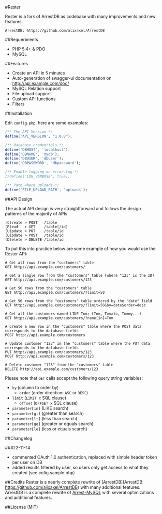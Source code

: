 #Rester

Rester is a fork of ArrestDB as codebase with many improvements and new features.
	
	ArrestDB: https://github.com/alixaxel/ArrestDB
	
##Requeriments

- PHP 5.4+ & PDO
- MySQL

##Features

- Create an API in 5 minutes
- Auto-generation of swagger-ui documentation on http://api.example.com/doc/
- MySQL Relation support
- File upload support
- Custom API functions
- Filters


##Installation

Edit `config.php`, here are some examples:

```php
/** The API Version */
define('API_VERSION', "1.0.0");

/** Database credentials */
define('DBHOST', 'localhost');
define('DBNAME', 'mydb');
define('DBUSER', 'dbuser');
define('DBPASSWORD', 'dbpassword');

/** Enable logging on error.log */
//define('LOG_VERBOSE', true);

/** Path where uploads */
define('FILE_UPLOAD_PATH', 'uploads');

```

##API Design

The actual API design is very straightforward and follows the design patterns of the majority of APIs.

	(C)reate > POST   /table
	(R)ead   > GET    /table[/id]
	(U)pdate > PUT    /table/id
	(U)pdate > POST   /table/id
	(D)elete > DELETE /table/id

To put this into practice below are some example of how you would use the Rester API:

	# Get all rows from the "customers" table
	GET http://api.example.com/customers/

	# Get a single row from the "customers" table (where "123" is the ID)
	GET http://api.example.com/customers/123

	# Get 50 rows from the "customers" table
	GET http://api.example.com/customers/?limit=50

	# Get 50 rows from the "customers" table ordered by the "date" field
	GET http://api.example.com/customers/?limit=50&by=date&order=desc
	
	# Get all the customers named LIKE Tom; (Tom, Tomato, Tommy...)
	GET http://api.example.com/customers/?name[in]=Tom

	# Create a new row in the "customers" table where the POST data corresponds to the database fields
	POST http://api.example.com/customers

	# Update customer "123" in the "customers" table where the PUT data corresponds to the database fields
	PUT http://api.example.com/customers/123
	POST http://api.example.com/customers/123

	# Delete customer "123" from the "customers" table
	DELETE http://api.example.com/customers/123

Please note that `GET` calls accept the following query string variables:

- `by` (column to order by)
  - `order` (order direction: `ASC` or `DESC`)
- `limit` (`LIMIT x` SQL clause)
  - `offset` (`OFFSET x` SQL clause)
- `parameter[in]` (LIKE search)
- `parameter[gt]` (greater than search)
- `parameter[lt]` (less than search)
- `parameter[ge]` (greater or equals search)
- `parameter[le]` (less or equals search)

##Changelog

###22-11-14
- commented OAuth 1.0 authentication, replaced with simple header token per user on DB
- added results filtered by user, so users only get access to what they created (see cofig.sample.php)

##Credits
Rester is a nearly complete rewrite of [ArrestDB](ArrestDB: https://github.com/alixaxel/ArrestDB) with many additional features.
ArrestDB is a complete rewrite of [Arrest-MySQL](https://github.com/gilbitron/Arrest-MySQL) with several optimizations and additional features.

##License (MIT)


